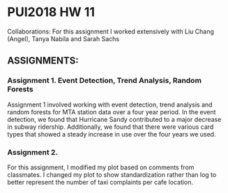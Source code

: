 
# PUI2018 HW 11

Collaborations: For this assignment I worked extensively with Liu Chang (Angel), Tanya Nabila and Sarah Sachs

## ASSIGNMENTS:

### Assignment 1. Event Detection, Trend Analysis, Random Forests
  Assignment 1 involved working with event detection, trend analysis and random forests for MTA station data over a four year period. In the event detection, we found that Hurricane Sandy contributed to a major decrease in subway ridership. Additionally, we found that there were various card types that showed a steady increase in use over the four years we used. 


### Assignment 2. 

  For this assignment, I modified my plot based on comments from classmates. I changed my plot to show standardization rather than log to better represent the number of taxi complaints per cafe location.






